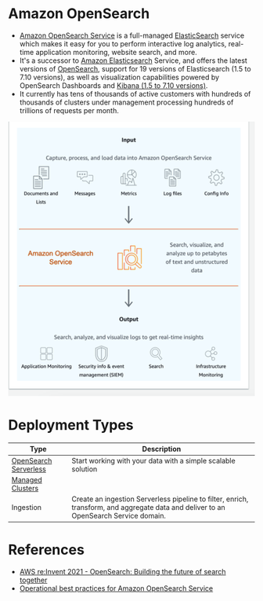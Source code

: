# Amazon OpenSearch
- [Amazon OpenSearch Service](https://aws.amazon.com/what-is/opensearch/) is a full-managed [ElasticSearch](../../../3_Databases/9_Search-Databases/ElasticSearch/Readme.md) service which makes it easy for you to perform interactive log analytics, real-time application monitoring, website search, and more.
- It's a successor to [Amazon Elasticsearch](../../../3_Databases/9_Search-Databases/ElasticSearch/Readme.md) Service, and offers the latest versions of [OpenSearch](../../../3_Databases/9_Search-Databases/OpenSearch.md), support for 19 versions of Elasticsearch (1.5 to 7.10 versions), as well as visualization capabilities powered by OpenSearch Dashboards and [Kibana (1.5 to 7.10 versions)](../../../12_Observability/ELK.md).
- It currently has tens of thousands of active customers with hundreds of thousands of clusters under management processing hundreds of trillions of requests per month.

![img.png](open_search.png)

# Deployment Types

| Type                                          | Description                                                                                                                           |
|-----------------------------------------------|---------------------------------------------------------------------------------------------------------------------------------------|
| [OpenSearch Serverless](Serverless/Readme.md) | Start working with your data with a simple scalable solution                                                                          |
| [Managed Clusters](ManagedCluster.md)         |                                                                                                                                       |
| Ingestion                                     | Create an ingestion Serverless pipeline to filter, enrich, transform, and aggregate data and deliver to an OpenSearch Service domain. |

# References
- [AWS re:Invent 2021 - OpenSearch: Building the future of search together](https://www.youtube.com/watch?v=E2d6mMee01Q)
- [Operational best practices for Amazon OpenSearch Service](https://docs.aws.amazon.com/opensearch-service/latest/developerguide/bp.html)


